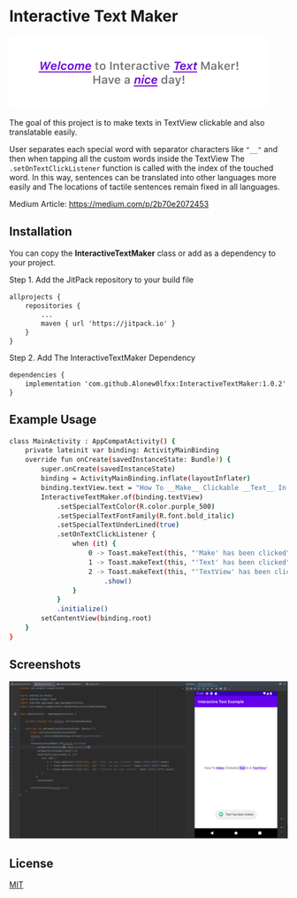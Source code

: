 
# Interactive Text Maker

![Header Image](https://github.com/Alonew0lfxx/InteractiveTextMaker/blob/master/screenshots/sc2.png?raw=true)

The goal of this project is to make texts in TextView clickable and also translatable easily.

User separates each special word with separator characters like `"__"`
and then when tapping all the custom words inside the TextView
The `.setOnTextClickListener` function is called with the index of the touched word.
In this way, sentences can be translated into other languages more easily and
The locations of tactile sentences remain fixed in all languages.

Medium Article: https://medium.com/p/2b70e2072453
## Installation

You can copy the **InteractiveTextMaker** class or add as a dependency to your project.

Step 1. Add the JitPack repository to your build file
```
allprojects {
	repositories {
		...
		maven { url 'https://jitpack.io' }
	}
}
```
Step 2. Add The InteractiveTextMaker Dependency
```
dependencies {
    implementation 'com.github.Alonew0lfxx:InteractiveTextMaker:1.0.2'
}
```

## Example Usage

```bash
class MainActivity : AppCompatActivity() {
    private lateinit var binding: ActivityMainBinding
    override fun onCreate(savedInstanceState: Bundle?) {
        super.onCreate(savedInstanceState)
        binding = ActivityMainBinding.inflate(layoutInflater)
        binding.textView.text = "How To __Make__ Clickable __Text__ In A __TextView__?"
        InteractiveTextMaker.of(binding.textView)
            .setSpecialTextColor(R.color.purple_500)
            .setSpecialTextFontFamily(R.font.bold_italic)
            .setSpecialTextUnderLined(true)
            .setOnTextClickListener {
                when (it) {
                    0 -> Toast.makeText(this, "'Make' has been clicked", Toast.LENGTH_SHORT).show()
                    1 -> Toast.makeText(this, "'Text' has been clicked", Toast.LENGTH_SHORT).show()
                    2 -> Toast.makeText(this, "'TextView' has been clicked", Toast.LENGTH_SHORT)
                        .show()
                }
            }
            .initialize()
        setContentView(binding.root)
    }
}
```


## Screenshots

![App Screenshot](https://github.com/Alonew0lfxx/InteractiveTextMaker/blob/master/screenshots/sc1.png?raw=true)


## License

[MIT](https://choosealicense.com/licenses/mit/)

